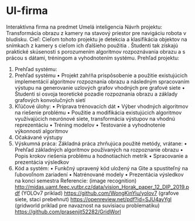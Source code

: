 # UI-firma
Interaktívna firma na predmet Umelá inteligencia
Návrh projektu: Transformácia obrazu z kamery na stavový priestor pre 
navigáciu robota v bludisku.
Cieľ: Cieľom tohoto projektu je detekcia a klasifikácia objektov na snímkach z kamery s 
cieľom ich ďalšieho použitia . Študenti tak získajú praktické skúsenosti s porozumením 
algoritmov rozpoznávania obrazu a s prácou s dátami, tréningom a vyhodnotením 
systému.
Prehľad projektu:
1. Prehľad systému:
1. Prehľad systému
• Projekt zahŕňa prispôsobenie a použitie existujúcich implementácií 
algoritmov rozpoznania obrazu a následným spracovaním výstupu na 
generovanie uzlových grafov vhodných pre grafové siete
• Študenti si osvoja teoretické pozadie rozpoznania obrazu a základy 
grafových konvolučných sietí
2. Kľúčové úlohy:
• Príprava trénovacích dát
• Výber vhodných algoritmov na riešenie problému
• Použitie a modifikácia existujúcich algoritmov využívajúcich neurónové 
siete, transformácia výstupov na vhodnú reprezentáciu
• Tréning modelov
• Testovanie a vyhodnotenie výkonnosti algoritmov
2. Očakávané výstupy
1. Výskumná práca: Základná práca zhrňujúca použité metódy, vrátane:
• Prehľad základných algoritmov používaných na rozpoznanie obrazu
• Popis krokov riešenia problému a hodnotiachich metrík
• Spracovanie a prezentácia výsledkov
2. Kód a systém:
• Funkčný upravený kód uložený na Gite a spustiteľný na ľubovoľnom zariadení
• Natrénované modely
• Prezentácia výsledkov na konci semestra
Referencie:
(image recognition) 
http://midas.uamt.feec.vutbr.cz/data/vision_Horak_paper_12_DIP_2019.pdf
(YOLOv7 priklad) https://github.com/WongKinYiu/yolov7
(grafove siete, staci prebehnut) https://openreview.net/pdf?id=SJU4ayYgl
(gridworld priklad pre navaznost na suvisiacu problematiku) 
https://github.com/prasenjit52282/GridWorl
